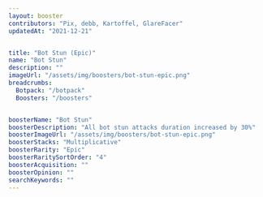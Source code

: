```yaml
---
layout: booster
contributors: "Pix, debb, Kartoffel, GlareFacer"
updatedAt: "2021-12-21"


title: "Bot Stun (Epic)"
name: "Bot Stun"
description: ""
imageUrl: "/assets/img/boosters/bot-stun-epic.png"
breadcrumbs:
  Botpack: "/botpack"
  Boosters: "/boosters"


boosterName: "Bot Stun"
boosterDescription: "All bot stun attacks duration increased by 30%"
boosterImageUrl: "/assets/img/boosters/bot-stun-epic.png"
boosterStacks: "Multiplicative"
boosterRarity: "Epic"
boosterRaritySortOrder: "4"
boosterAcquisition: ""
boosterOpinion: ""
searchKeywords: ""
---
```



